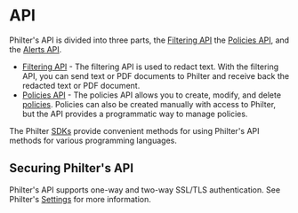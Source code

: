 # API

Philter's API is divided into three parts, the [Filtering API](api/filtering_api.md) the [Policies API](api/policies_api.md), and the [Alerts API](api/alerts_api.md).

* [Filtering API](api/filtering_api.md) - The filtering API is used to redact text. With the filtering API, you can send text or PDF documents to Philter and receive back the redacted text or PDF document.
* [Policies API](api/policies_api.md) - The policies API allows you to create, modify, and delete [policies](../policies/filter_policies.md). Policies can also be created manually with access to Philter, but the API provides a programmatic way to manage policies.

The Philter [SDKs](sdks.md) provide convenient methods for using Philter's API methods for various programming languages.

## Securing Philter's API

Philter's API supports one-way and two-way SSL/TLS authentication. See Philter's [Settings](../settings.md) for more information.
